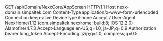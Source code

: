 GET /api/Domain/NexxCore/AppScreen HTTP/1.1
Host	nexx-domain.simpaltek.com
Content-Type	application/x-www-form-urlencoded
Connection	keep-alive
DeviceType	iPhone
Accept	*/*
User-Agent	NexxHome/1.12 (com.simpaltek.nexxhome; build:8; iOS 12.2.0) Alamofire/4.7.3
Accept-Language	en-US;q=1.0, ja-JP;q=0.9
Authorization	bearer long_token
Accept-Encoding	gzip;q=1.0, compress;q=0.5